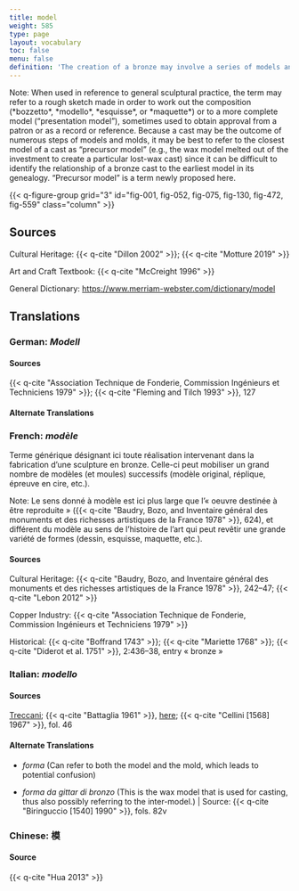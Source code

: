 ```yaml
---
title: model
weight: 585
type: page
layout: vocabulary
toc: false
menu: false
definition: 'The creation of a bronze may involve a series of models and {{< q-def "molds" >}} that can differ in size and material depending on the artist’s design process, and ultimately also on the casting process chosen to create the bronze version. The model is a positive version of the sculpture (as opposed to the negative mold); the word may refer to any work made as a step in the preparation of a finished sculpture, at any stage. An existing artwork or a live subject may also serve as model for a bronze. See [I.1](#I.1).'
---
```


<div class="backmatter">
Note: When used in reference to general sculptural practice, the term may refer to a rough sketch made in order to work out the composition (*bozzetto*, *modello*, *esquisse*, or *maquette*) or to a more complete model (“presentation model”), sometimes used to obtain approval from a patron or as a record or reference. Because a cast may be the outcome of numerous steps of models and molds, it may be best to refer to the closest model of a cast as “precursor model” (e.g., the wax model melted out of the investment to create a particular lost-wax cast) since it can be difficult to identify the relationship of a bronze cast to the earliest model in its genealogy. “Precursor model” is a term newly proposed here.
</div>

{{< q-figure-group grid="3" id="fig-001, fig-052, fig-075, fig-130, fig-472, fig-559" class="column" >}}

## Sources

Cultural Heritage: {{< q-cite "Dillon 2002" >}}; {{< q-cite "Motture 2019" >}}

Art and Craft Textbook: {{< q-cite "McCreight 1996" >}}

General Dictionary: <https://www.merriam-webster.com/dictionary/model>

## Translations

<div class="accordion">

### **German**: *Modell*

#### Sources

{{< q-cite "Association Technique de Fonderie, Commission Ingénieurs et Techniciens 1979" >}}; {{< q-cite "Fleming and Tilch 1993" >}}, 127

#### Alternate Translations

### **French**: *modèle*

Terme générique désignant ici toute réalisation intervenant dans la fabrication d’une sculpture en bronze. Celle-ci peut mobiliser un grand nombre de modèles (et moules) successifs (modèle original, réplique, épreuve en cire, etc.).

<div class="backmatter">
Note: Le sens donné à modèle est ici plus large que l’« oeuvre destinée à être reproduite » ({{< q-cite "Baudry, Bozo, and Inventaire général des monuments et des richesses artistiques de la France 1978" >}}, 624), et différent du modèle au sens de l’histoire de l’art qui peut revêtir une grande variété de formes (dessin, esquisse, maquette, etc.).
</div>

#### Sources

Cultural Heritage: {{< q-cite "Baudry, Bozo, and Inventaire général des monuments et des richesses artistiques de la France 1978" >}}, 242–47; {{< q-cite "Lebon 2012" >}}

Copper Industry: {{< q-cite "Association Technique de Fonderie, Commission Ingénieurs et Techniciens 1979" >}}

Historical: {{< q-cite "Boffrand 1743" >}}; {{< q-cite "Mariette 1768" >}}; {{< q-cite "Diderot et al. 1751" >}}, 2:436–38, entry « bronze »

### **Italian**: *modello*

#### Sources

[Treccani](http://www.treccani.it/vocabolario/modello/); {{< q-cite "Battaglia 1961" >}}, [here](http://www.gdli.it/pdf_viewer/Scripts/pdf.js/web/viewer.asp?file=/PDF/GDLI10/GDLI_10_ocr_653.pdf&parola=modello); {{< q-cite "Cellini [1568] 1967" >}}, fol. 46

#### Alternate Translations

- *forma* (Can refer to both the model and the mold, which leads to potential confusion)

- *forma da gittar di bronzo* (This is the wax model that is used for casting, thus also possibly referring to the inter-model.) | Source: {{< q-cite "Biringuccio [1540] 1990" >}}, fols. 82v

### **Chinese**: 模

#### Source

{{< q-cite "Hua 2013" >}}

</div>
